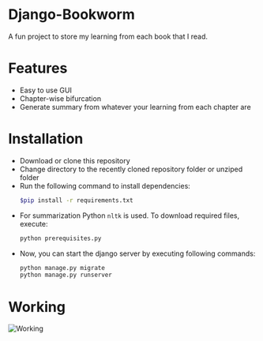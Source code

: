 # Django-Bookworm
A fun project to store my learning from each book that I read.

# Features
- Easy to use GUI
- Chapter-wise bifurcation
- Generate summary from whatever your learning from each chapter are

# Installation

- Download or clone this repository
- Change directory to the recently cloned repository folder or unziped folder
- Run the following command to install dependencies:
    ```bash
    $pip install -r requirements.txt
    ```
- For summarization Python `nltk` is used. To download required files, execute:
    ```bash
    python prerequisites.py
    ```
- Now, you can start the django server by executing following commands:
    ```bash
    python manage.py migrate
    python manage.py runserver
    ```

# Working

![Working](result.gif)